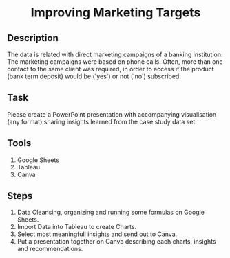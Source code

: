 # <p align="center">Improving Marketing Targets
## Description
The data is related with direct marketing campaigns of a banking institution. The marketing campaigns were
based on phone calls. Often, more than one contact to the same client was required, in order to access if the
product (bank term deposit) would be (&#39;yes&#39;) or not (&#39;no&#39;) subscribed.

## Task
Please create a PowerPoint presentation with accompanying visualisation (any format) sharing insights learned
from the case study data set.

## Tools
1. Google Sheets
2. Tableau
3. Canva

## Steps
1. Data Cleansing, organizing and running some formulas on Google Sheets.
2. Import Data into Tableau to create Charts.
3. Select most meaningfull insights and send out to Canva.
4. Put a presentation together on Canva describing each charts, insights and recommendations.


